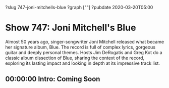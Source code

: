?slug 747-joni-mitchells-blue
?graph [""]
?pubdate 2020-03-20T05:00

# Show 747: Joni Mitchell's Blue

Almost 50 years ago, singer-songwriter Joni Mitchell released what became her signature album, Blue. The record is full of complex lyrics, gorgeous guitar and deeply personal themes. Hosts Jim DeRogatis and Greg Kot do a classic album dissection of Blue, sharing the context of the record, exploring its lasting impact and looking in depth at its impressive track list.

## 00:00:00 Intro: Coming Soon